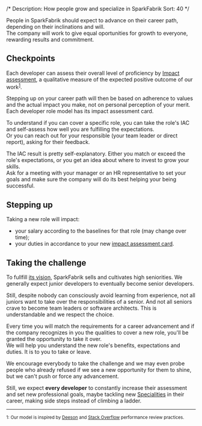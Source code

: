 /*
Description: How people grow and specialize in SparkFabrik
Sort: 40
*/

People in SparkFabrik should expect to advance on their career path, depending on their inclinations and will.  
The company will work to give equal oportunities for growth to everyone, rewarding results and commitment.

## Checkpoints

Each developer can assess their overall level of proficiency by [Impact assessment](/working-at-sparkfabrik/impact-assessment), a qualitative measure of the expected positive outcome of our work<sup>[1](#fn1)</sup>.

Stepping up on your career path will then be based on adherence to values and the actual impact you make, not on personal perception of your merit.  
Each developer role model has its impact assessment card.

To understand if you can cover a specific role, you can take the role's IAC and self-assess how well you are fulfilling the expectations.  
Or you can reach out for your responsible (your team leader or direct report), asking for their feedback.

The IAC result is pretty self-explanatory. Either you match or exceed the role's expectations, or you get an idea about where to invest to grow your skills.  
Ask for a meeting with your manager or an HR representative to set your goals and make sure the company will do its best helping your being successful.

## Stepping up

Taking a new role will impact:

* your salary according to the baselines for that role (may change over time);
* your duties in accordance to your new [impact assessment card](/organization/roles-accountabilities#per-role-accountabilities).

## Taking the challenge

To fullfill [its vision](https://www.sparkfabrik.com/en/who-we-are.html), SparkFabrik sells and cultivates high seniorities. We generally expect junior developers to eventually become senior developers.

Still, despite nobody can consciously avoid learning from experience, not all juniors want to take over the responsibilities of a senior. And not all seniors crave to become team leaders or software architects. This is understandable and we respect the choice.  

Every time you will match the requirements for a career advancement and if the company recognizes in you the qualities to cover a new role, you'll be granted the opportunity to take it over.  
We will help you understand the new role's benefits, expectations and duties. It is to you to take or leave.

We encourage everybody to take the challenge and we may even probe people who already refused if we see a new opportunity for them to shine, but we can't push or force any advancement.

Still, we expect **every developer** to constantly increase their assessment and set new professional goals, maybe tackling new [Specialities](/organization/operations#specialities) in their career, making side steps instead of climbing a ladder.

---

<small><a name="fn1">1</a>: Our model is inspired by [Deeson](https://www.deeson.co.uk) and [Stack Overflow](https://stackoverflow.com/) performance review practices.</small>
